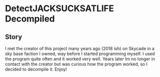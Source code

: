 # DetectJACKSUCKSATLIFE Decompiled

## Story
I met the creator of this project many years ago (2018 ish) on Skycade in a sky base faction I owned, way before I started programming myself. I used the program quite often and it worked very well. Years later Im no longer in contact with the creator but was curious how the program worked, so I decided to decompile it. Enjoy!
